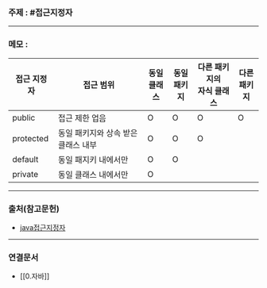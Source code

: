 ### 주제 : #접근지정자

___

### 메모 : 

|접근 지정자|접근 범위|동일 <br>클래스|동일 <br>패키지|다른 패키지의 <br>자식 클래스|다른 <br>패키지|
|-|-|-|-|-|-|
|public|접근 제한 업음|O|O|O|O|
|protected|동일 패키지와 상속 받은 클래스 내부|O|O|O||
|default|동일 패지키 내에서만|O|O|||
|private|동일 클래스 내에서만|O||||

___

### 출처(참고문헌)

- [java접근지정자](https://studymake.tistory.com/424)

___

### 연결문서

- [[0.자바]]